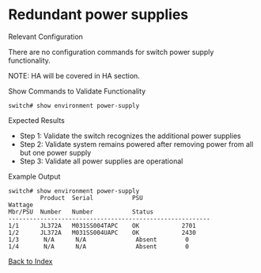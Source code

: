 # Redundant power supplies 

Relevant Configuration 

There are no configuration commands for switch power supply functionality. 

NOTE: HA will be covered in HA section. 

Show Commands to Validate Functionality 

```
switch# show environment power-supply
```

Expected Results 

* Step 1: Validate the switch recognizes the additional power supplies
* Step 2: Validate system remains powered after removing power from all but one power supply
* Step 3: Validate all power supplies are operational

Example Output 

```
switch# show environment power-supply
         Product  Serial           PSU
Wattage 
Mbr/PSU  Number   Number           Status
---------------------------------------------------------
1/1      JL372A   M031SS004TAPC    OK            2701
1/2      JL372A   M031SS004UAPC    OK            2430
1/3       N/A      N/A              Absent        0
1/4       N/A      N/A              Absent        0
```

[Back to Index](./index.md)
